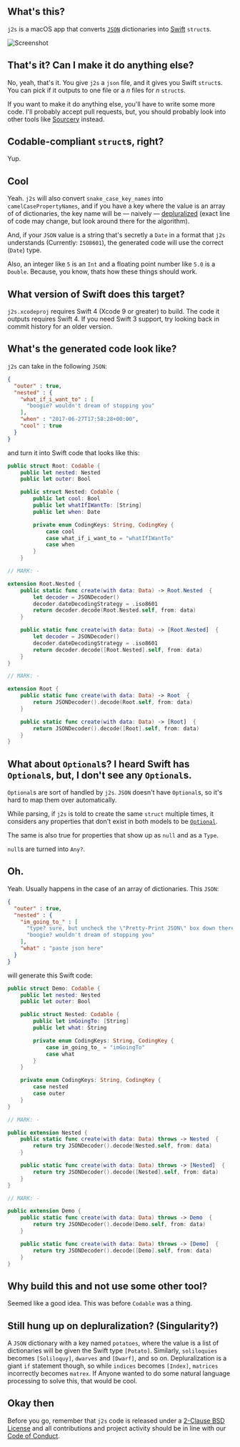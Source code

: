 ## What's this?
`j2s` is a macOS app that converts [`JSON`](https://en.wikipedia.org/wiki/JSON) dictionaries into [Swift](https://swift.org) `struct`s.

![Screenshot](Screenshot.png?raw=true)

## That's it? Can I make it do anything else?
No, yeah, that's it. You give `j2s` a `json` file, and it gives you Swift `struct`s. You can pick if it outputs to one file or a _n_ files for _n_ `struct`s.

If you want to make it do anything else, you'll have to write some more code. I'll probably accept pull requests, but, you should probably look into other tools like [Sourcery](https://github.com/krzysztofzablocki/Sourcery) instead.

## Codable-compliant `struct`s, right?
Yup.

## Cool
Yeah. `j2s` will also convert `snake_case_key_names` into `camelCasePropertyNames`, and if you have a key where the value is an array of of dictionaries, the key name will be — naively — [depluralized](https://github.com/zadr/j2s/blob/main/j2s/StringTransformations.swift#L14) (exact line of code may change, but look around there for the algorithm).

And, if your `JSON` value is a string that's secretly a `Date` in a format that `j2s` understands (Currently: `ISO8601`), the generated code will use the correct (`Date`) type.

Also, an integer like `5` is an `Int` and a floating point number like `5.0` is a `Double`. Because, you know, thats how these things should work.

## What version of Swift does this target?
`j2s.xcodeproj` requires Swift 4 (Xcode 9 or greater) to build. The code it outputs requires Swift 4. If you need Swift 3 support, try looking back in commit history for an older version.

## What's the generated code look like?

`j2s` can take in the following `JSON`:

```json
{
  "outer" : true,
  "nested" : {
    "what_if_i_want_to" : [
      "boogie? wouldn't dream of stopping you"
    ],
    "when" : "2017-06-27T17:58:28+00:00",
    "cool" : true
  }
}
```

and turn it into Swift code that looks like this:

```swift
public struct Root: Codable {
	public let nested: Nested
	public let outer: Bool

	public struct Nested: Codable {
		public let cool: Bool
		public let whatIfIWantTo: [String]
		public let when: Date

		private enum CodingKeys: String, CodingKey {
			case cool
			case what_if_i_want_to = "whatIfIWantTo"
			case when
		}
	}

// MARK: -

extension Root.Nested {
	public static func create(with data: Data) -> Root.Nested  {
		let decoder = JSONDecoder()
		decoder.dateDecodingStrategy = .iso8601
		return decoder.decode(Root.Nested.self, from: data)
	}

	public static func create(with data: Data) -> [Root.Nested]  {
		let decoder = JSONDecoder()
		decoder.dateDecodingStrategy = .iso8601
		return decoder.decode([Root.Nested].self, from: data)
	}
}

// MARK: -

extension Root {
	public static func create(with data: Data) -> Root  {
		return JSONDecoder().decode(Root.self, from: data)
	}

	public static func create(with data: Data) -> [Root]  {
		return JSONDecoder().decode([Root].self, from: data)
	}
}
```

## What about `Optional`s? I heard Swift has `Optional`s, but, I don't see any `Optional`s.
`Optional`s are sort of handled by `j2s`. `JSON` doesn't have `Optional`s, so it's hard to map them over automatically.

While parsing, if `j2s` is told to create the same `struct` multiple times, it considers any properties that don't exist in both models to be [`Optional`](http://swiftdoc.org/v3.0/type/Optional/).

The same is also true for properties that show up as `null` and as a `Type`.

`null`s are turned into `Any?`.

## Oh.
Yeah. Usually happens in the case of an array of dictionaries. This `JSON`:

```json
{
  "outer" : true,
  "nested" : {
    "im_going_to_" : [
      "type? sure, but uncheck the \"Pretty-Print JSON\" box down there --v",
      "boogie? wouldn't dream of stopping you"
    ],
    "what" : "paste json here"
  }
}
```

will generate this Swift code:

```swift
public struct Demo: Codable {
	public let nested: Nested
	public let outer: Bool

	public struct Nested: Codable {
		public let imGoingTo: [String]
		public let what: String

		private enum CodingKeys: String, CodingKey {
			case im_going_to_ = "imGoingTo"
			case what
		}
	}

	private enum CodingKeys: String, CodingKey {
		case nested
		case outer
	}
}

// MARK: -

public extension Nested {
	public static func create(with data: Data) throws -> Nested  {
		return try JSONDecoder().decode(Nested.self, from: data)
	}

	public static func create(with data: Data) throws -> [Nested]  {
		return try JSONDecoder().decode([Nested].self, from: data)
	}
}

// MARK: -

public extension Demo {
	public static func create(with data: Data) throws -> Demo  {
		return try JSONDecoder().decode(Demo.self, from: data)
	}

	public static func create(with data: Data) throws -> [Demo]  {
		return try JSONDecoder().decode([Demo].self, from: data)
	}
}
```

## Why build this and not use some other tool?
Seemed like a good idea. This was before `Codable` was a thing.

## Still hung up on depluralization? (Singularity?)
A `JSON` dictionary with a key named `potatoes`, where the value is a list of dictionaries will be given the Swift type `[Potato]`. Similarly, `soliloquies` becomes `[Soliloquy]`, `dwarves` and `[Dwarf]`, and so on. Depluralization is a giant `if` statement though, so while `indices` becomes `[Index]`, `matrices` incorrectly becomes `matrex`. If Anyone wanted to do some natural language processing to solve this, that would be cool.

## Okay then
Before you go, remember that `j2s` code is released under a [2-Clause BSD License](LICENSE.md) and all contributions and project activity should be in line with our [Code of Conduct](CODE_OF_CONDUCT.md).
